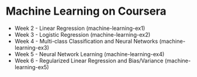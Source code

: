# Machine Learning on Coursera

- Week 2 - Linear Regression (machine-learning-ex1)
- Week 3 - Logistic Regression (machine-learning-ex2)
- Week 4 - Multi-class Classification and Neural Networks (machine-learning-ex3)
- Week 5 - Neural Network Learning (machine-learning-ex4)
- Week 6 - Regularized Linear Regression and Bias/Variance (machine-learning-ex5)
